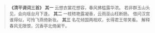 >**《清平调词三首》**
>**其一**
>云想衣裳花想容，春风拂槛露华浓。
>若非群玉山头见，会向瑶台月下逢。
>**其二**
>一枝秾艳露凝香，云雨巫山枉断肠。
>借问汉宫谁得似，可怜飞燕倚新妆。
>**其三**
>名花倾国两相欢，长得君王带笑看。
>解释春风无限恨，沉香亭北倚阑干。